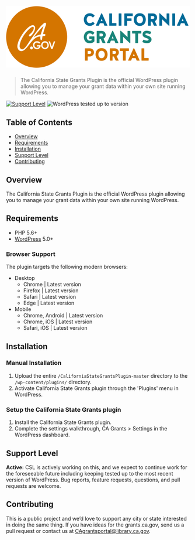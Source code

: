 # ![California State Grants Portal](assets/images/csl-logo-header.png "California State Grants Portal")

> The California State Grants Plugin is the official WordPress plugin allowing you to manage your grant data within your own site running WordPress.

[![Support Level](https://img.shields.io/badge/support-active-green.svg)](#support-level) ![WordPress tested up to version](https://img.shields.io/badge/WordPress-v5.4%20tested-success.svg)

## Table of Contents
* [Overview](#overview)
* [Requirements](#requirements)
* [Installation](#installation)
* [Support Level](#support-level)
* [Contributing](#contributing)

## Overview

The California State Grants Plugin is the official WordPress plugin allowing you to manage your grant data within your own site running WordPress.

## Requirements

- PHP 5.6+
- [WordPress](http://wordpress.org) 5.0+

### Browser Support

The plugin targets the following modern browsers:

* Desktop
    * Chrome | Latest version
    * Firefox | Latest version
    * Safari | Latest version
    * Edge | Latest version
* Mobile
    * Chrome, Android | Latest version
    * Chrome, iOS | Latest version
    * Safari, iOS | Latest version

## Installation

### Manual Installation

1. Upload the entire `/CaliforniaStateGrantsPlugin-master` directory to the `/wp-content/plugins/` directory.
2. Activate California State Grants plugin through the 'Plugins' menu in WordPress.

### Setup the California State Grants plugin

1. Install the California State Grants plugin.
2. Complete the settings walkthrough, CA Grants > Settings in the WordPress dashboard.

## Support Level

**Active:** CSL is actively working on this, and we expect to continue work for the foreseeable future including keeping tested up to the most recent version of WordPress. Bug reports, feature requests, questions, and pull requests are welcome.

## Contributing

This is a public project and we’d love to support any city or state interested in doing the same thing. If you have ideas for the grants.ca.gov, send us a pull request or contact us at <a href="mailto:CAgrantsportal@library.ca.gov">CAgrantsportal@library.ca.gov</a>.
